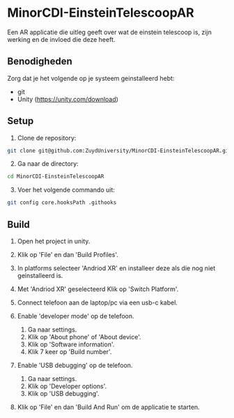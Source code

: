 # MinorCDI-EinsteinTelescoopAR

Een AR applicatie die uitleg geeft over wat de einstein telescoop is, zijn werking en de invloed die deze heeft.

## Benodigheden

Zorg dat je het volgende op je systeem geinstalleerd hebt:

* git
* Unity (https://unity.com/download)

## Setup

1. Clone de repository:

```bash
git clone git@github.com:ZuydUniversity/MinorCDI-EinsteinTelescoopAR.git
```

2. Ga naar de directory:

```bash
cd MinorCDI-EinsteinTelescoopAR
```

3. Voer het volgende commando uit:

```bash
git config core.hooksPath .githooks
```

## Build

1. Open het project in unity.

2. Klik op 'File' en dan 'Build Profiles'.

3. In platforms selecteer 'Andriod XR' en installeer deze als die nog niet geinstalleerd is.

4. Met 'Andriod XR' geselecteerd Klik op 'Switch Platform'.

5. Connect telefoon aan de laptop/pc via een usb-c kabel.

6. Enable 'developer mode' op de telefoon.
    1. Ga naar settings.
    2. Klik op 'About phone' of 'About device'.
    3. Klik op 'Software information'.
    4. Klik 7 keer op 'Build number'.

7. Enable 'USB debugging' op de telefoon.
    1. Ga naar settings.
    2. Klik op 'Developer options'.
    3. Klik op 'USB debugging'.

8. Klik op 'File' en dan 'Build And Run' om de applicatie te starten.